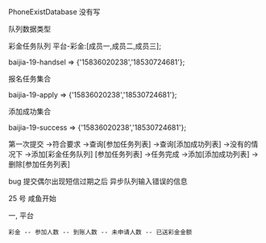PhoneExistDatabase 没有写

队列数据类型

彩金任务队列		平台-彩金:[成员一,成员二,成员三];

baijia-19-handsel => {'15836020238','18530724681'};

报名任务集合

baijia-19-apply => {'15836020238','18530724681'};

添加成功集合

baijia-19-success => {'15836020238','18530724681'};


第一次提交 
		->符合要求
			->查询[参加任务列表]
			->查询[添加成功列表]
		->没有的情况下
			->添加[彩金任务队列]	[参加任务列表]
		->任务完成
			->添加[添加成功列表]
			->删除[参加任务列表]


bug 提交偶尔出现短信过期之后 异步队列输入错误的信息

25 号 咸鱼开始


一,	平台

	彩金 -- 参加人数 -- 到账人数 -- 未申请人数 -- 已送彩金金额


